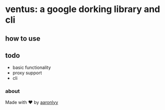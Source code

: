 # ventus: a google dorking library and cli

## how to use

## todo

- basic functionality
- proxy support
- cli

### about

Made with ♥ by [aaronlyy](https://github.com/aaronlyy)
